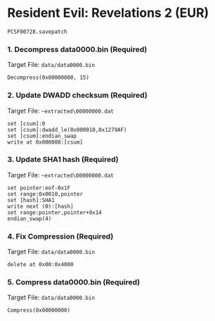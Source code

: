 #  Resident Evil: Revelations 2 (EUR)

`PCSF00728.savepatch`

### 1. Decompress data0000.bin (Required)

Target File: `data/data0000.bin`

```
Decompress(0x00000000, 15)
```

### 2. Update DWADD checksum (Required)

Target File: `~extracted\00000000.dat`

```
set [csum]:0
set [csum]:dwadd_le(0x000010,0x1279AF)
set [csum]:endian_swap
write at 0x000008:[csum]
```

### 3. Update SHA1 hash (Required)

Target File: `~extracted\00000000.dat`

```
set pointer:eof-0x1F
set range:0x0010,pointer
set [hash]:SHA1
write next (0):[hash]
set range:pointer,pointer+0x14
endian_swap(4)
```

### 4. Fix Compression (Required)

Target File: `data/data0000.bin`

```
delete at 0x00:0x4000
```

### 5. Compress data0000.bin (Required)

Target File: `data/data0000.bin`

```
Compress(0x00000000)
```

